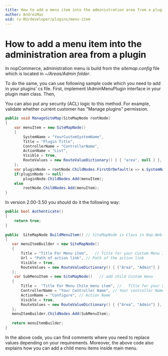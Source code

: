 ```yaml
---
title: How to add a menu item into the administration area from a plugin
author: AndreiMaz
uid: ru-RU/developer/plugins/menu-item
---
```

# How to add a menu item into the administration area from a plugin

In nopCommerce, administration menu is build from the *sitemap.config* file which is located in *~/Areas/Admin folder*.

To do the same, you can use following sample code which you need to add in your plugins’ cs file. First, implement IAdminMenuPlugin interface in your plugin main class. Then,

You can also put any security (ACL) logic to this method. For example, validate whether current customer has "Manage plugins" permission.

```csharp
public void ManageSiteMap(SiteMapNode rootNode)
{
    var menuItem = new SiteMapNode()
    {
        SystemName = "YourCustomSystemName",
        Title = "Plugin Title",
        ControllerName = "ControllerName",
        ActionName = "List",
        Visible = true,
        RouteValues = new RouteValueDictionary() { { "area", null } },
    };
    var pluginNode = rootNode.ChildNodes.FirstOrDefault(x => x.SystemName == "Third party plugins");
    if(pluginNode != null)
        pluginNode.ChildNodes.Add(menuItem);
    else
        rootNode.ChildNodes.Add(menuItem);
}
```

In version 2.00-3.50 you should do it the following way:

```csharp
public bool Authenticate()
{
    return true;
}
  
public  SiteMapNode BuildMenuItem() // SiteMapNode is Class in Nop.Web.Framework.Menu
{
   var menuItemBuilder = new SiteMapNode()
   {
       Title = "Title For Menu item",   // Title for your Custom Menu Item
       Url = "Path of action link", // Path of the action link
       Visible = true,
       RouteValues = new RouteValueDictionary() { {"Area", "Admin"} }
   };
    var SubMenuItem = new SiteMapNode()   // add child Custom menu
   {
       Title =  "Title For Menu Chile menu item", //   Title for your Sub Menu item
       ControllerName = "Your Controller Name", // Your controller Name
       ActionName = "Configure", // Action Name
       Visible = true,
       RouteValues = new RouteValueDictionary() { {"Area", "Admin"} },
   };
   menuItemBuilder.ChildNodes.Add(SubMenuItem);
  
   return menuItemBuilder;
}
```

In the above code, you can find comments where you need to replace values depending on your requirements. Moreover, the above code also explains how you can add a child menu items inside main menu.
